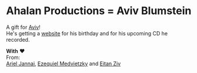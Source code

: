 # Ahalan Productions = Aviv Blumstein

A gift for [Aviv](https://www.facebook.com/Blumstein)!<BR>
He's getting a [website](http://ahalan.productions) for his birthday and for his upcoming CD he recorded.

__With__ :heart:<BR>
From:<BR>
[Ariel Jannai](https://www.facebook.com/ariel.jannai), [Ezequiel Medvietzky](https://www.facebook.com/ezequiel.medvietzky) and [Eitan Ziv](https://www.facebook.com/esz69)
